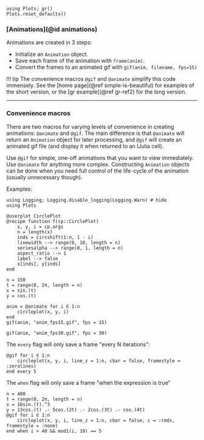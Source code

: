 ```@setup animations
using Plots; gr()
Plots.reset_defaults()
```

### [Animations](@id animations)

Animations are created in 3 steps:

- Initialize an `Animation` object.
- Save each frame of the animation with `frame(anim)`.
- Convert the frames to an animated gif with `gif(anim, filename, fps=15)`

!!! tip
    The convenience macros `@gif` and `@animate` simplify this code immensely.  See the [home page](@ref simple-is-beautiful) for examples of the short version, or the [gr example](@ref gr-ref2) for the long version.

---

### Convenience macros

There are two macros for varying levels of convenience in creating animations: `@animate` and `@gif`.  The main difference is that `@animate` will return an `Animation` object for later processing, and `@gif` will create an animated gif file (and display it when returned to an IJulia cell).

Use `@gif` for simple, one-off animations that you want to view immediately.  Use `@animate` for anything more complex.  Constructing `Animation` objects can be done when you need full control of the life-cycle of the animation (usually unnecessary though).

Examples:

```@example animations
using Logging; Logging.disable_logging(Logging.Warn) # hide
using Plots

@userplot CirclePlot
@recipe function f(cp::CirclePlot)
    x, y, i = cp.args
    n = length(x)
    inds = circshift(1:n, 1 - i)
    linewidth --> range(0, 10, length = n)
    seriesalpha --> range(0, 1, length = n)
    aspect_ratio --> 1
    label --> false
    x[inds], y[inds]
end

n = 150
t = range(0, 2π, length = n)
x = sin.(t)
y = cos.(t)

anim = @animate for i ∈ 1:n
    circleplot(x, y, i)
end
gif(anim, "anim_fps15.gif", fps = 15)
```

```@example animations
gif(anim, "anim_fps30.gif", fps = 30)
```

The `every` flag will only save a frame "every N iterations":

```@example animations
@gif for i ∈ 1:n
    circleplot(x, y, i, line_z = 1:n, cbar = false, framestyle = :zerolines)
end every 5
```

The `when` flag will only save a frame "when the expression is true"

```@example animations
n = 400
t = range(0, 2π, length = n)
x = 16sin.(t).^3
y = 13cos.(t) .- 5cos.(2t) .- 2cos.(3t) .- cos.(4t)
@gif for i ∈ 1:n
    circleplot(x, y, i, line_z = 1:n, cbar = false, c = :reds, framestyle = :none)
end when i > 40 && mod1(i, 10) == 5
```
